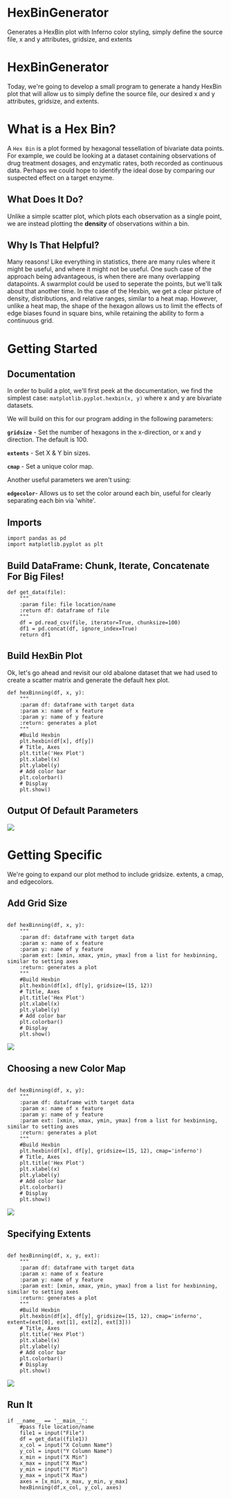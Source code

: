 # HexBinGenerator
Generates a HexBin plot with Inferno color styling, simply define the source file, x and y attributes, gridsize, and extents

# HexBinGenerator
Today, we're going to develop a small program to generate a handy HexBin plot that will allow us to simply define the source file, our desired x and y attributes, gridsize, and extents.

# What is a Hex Bin?
A `Hex Bin` is a plot formed by hexagonal tessellation of bivariate data points. For example, we could be looking at a dataset containing observations of drug treatment dosages, and enzymatic rates, both recorded as continuous data. Perhaps we could hope to identify the ideal dose by comparing our suspected effect on a target enzyme. 

## What Does It Do?
Unlike a simple scatter plot, which plots each observation as a single point, we are instead plotting the **density** of observations 
within a bin.

## Why Is That Helpful?
Many reasons! Like everything in statistics, there are many rules where it might be useful, and where it might not be useful. One such case of the approach being advantageous, is when there are many overlapping datapoints. A swarmplot could be used to seperate the points, but we'll talk about that another time. In the case of the Hexbin, we get a clear picture of density, distributions, and relative ranges, similar to a heat map. However, unlike a heat map, the shape of the hexagon allows us to limit the effects of edge biases found in square bins, while retaining the ability to form a continuous grid. 

# Getting Started 

## Documentation

In order to build a plot, we'll first peek at the documentation, we find the simplest case: `matplotlib.pyplot.hexbin(x, y)`
where x and y are bivariate datasets.

We will build on this for our program adding in the following parameters:

**`gridsize`** - Set the number of hexagons in the x-direction, or x and y direction. The default is 100.

**`extents`** - Set X & Y bin sizes.

**`cmap`** - Set a unique color map.


Another useful parameters we aren't using:

**`edgecolor`**- Allows us to set the color around each bin, useful for clearly separating each bin via 'white'. 


## Imports

```Python3
import pandas as pd
import matplotlib.pyplot as plt
```

## Build DataFrame: Chunk, Iterate, Concatenate For Big Files!

```Python3
def get_data(file):
    """
    :param file: file location/name
    :return df: dataframe of file
    """
    df = pd.read_csv(file, iterator=True, chunksize=100)
    df1 = pd.concat(df, ignore_index=True)
    return df1
```

## Build HexBin Plot

Ok, let's go ahead and revisit our old abalone dataset that we had used to create a scatter matrix and generate the default hex plot. 

```Python3
def hexBinning(df, x, y):
    """
    :param df: dataframe with target data
    :param x: name of x feature
    :param y: name of y feature
    :return: generates a plot
    """
    #Build Hexbin
    plt.hexbin(df[x], df[y])
    # Title, Axes
    plt.title('Hex Plot')
    plt.xlabel(x)
    plt.ylabel(y)
    # Add color bar
    plt.colorbar()
    # Display
    plt.show()
```

## Output Of Default Parameters
<img src="https://github.com/ajh1143/ajh1143.github.io/blob/master/Images/Hex/BasicHex.png" class="inline"/><br>

# Getting Specific

We're going to expand our plot method to include gridsize. extents, a cmap, and edgecolors. 

## Add Grid Size

```Python3

def hexBinning(df, x, y):
    """
    :param df: dataframe with target data
    :param x: name of x feature
    :param y: name of y feature
    :param ext: [xmin, xmax, ymin, ymax] from a list for hexbinning, similar to setting axes
    :return: generates a plot
    """
    #Build Hexbin
    plt.hexbin(df[x], df[y], gridsize=(15, 12))
    # Title, Axes
    plt.title('Hex Plot')
    plt.xlabel(x)
    plt.ylabel(y)
    # Add color bar
    plt.colorbar()
    # Display
    plt.show()

```
<img src="https://github.com/ajh1143/ajh1143.github.io/blob/master/Images/Hex/GridHexPlot.png" class="inline"/><br>

## Choosing a new Color Map

```Python3

def hexBinning(df, x, y):
    """
    :param df: dataframe with target data
    :param x: name of x feature
    :param y: name of y feature
    :param ext: [xmin, xmax, ymin, ymax] from a list for hexbinning, similar to setting axes
    :return: generates a plot
    """
    #Build Hexbin
    plt.hexbin(df[x], df[y], gridsize=(15, 12), cmap='inferno')
    # Title, Axes
    plt.title('Hex Plot')
    plt.xlabel(x)
    plt.ylabel(y)
    # Add color bar
    plt.colorbar()
    # Display
    plt.show()

```
<img src="https://github.com/ajh1143/ajh1143.github.io/blob/master/Images/Hex/InfernoHexPlot.png" class="inline"/><br>

## Specifying Extents

```Python3

def hexBinning(df, x, y, ext):
    """
    :param df: dataframe with target data
    :param x: name of x feature
    :param y: name of y feature
    :param ext: [xmin, xmax, ymin, ymax] from a list for hexbinning, similar to setting axes
    :return: generates a plot
    """
    #Build Hexbin
    plt.hexbin(df[x], df[y], gridsize=(15, 12), cmap='inferno', extent=(ext[0], ext[1], ext[2], ext[3]))
    # Title, Axes
    plt.title('Hex Plot')
    plt.xlabel(x)
    plt.ylabel(y)
    # Add color bar
    plt.colorbar()
    # Display
    plt.show()

```
<img src="https://github.com/ajh1143/ajh1143.github.io/blob/master/Images/Hex/ExtHexPlot.png" class="inline"/><br>

## Run It

```Python3
if __name__ == '__main__':
    #pass file location/name
    file1 = input("File")
    df = get_data((file1))
    x_col = input("X Column Name") 
    y_col = input("Y Column Name")
    x_min = input("X Min")
    x_max = input("X Max")
    y_min = input("Y Min")
    y_max = input("X Max")
    axes = [x_min, x_max, y_min, y_max]
    hexBinning(df,x_col, y_col, axes)
```
